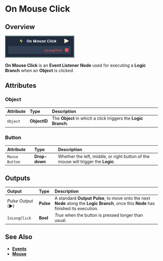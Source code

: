 # On Mouse Click

## Overview

![The On Mouse Click Node.](../../../.gitbook/assets/node-on-mouse-click.png)

**On Mouse Click** is an **Event Listener** **Node** used for executing a **Logic Branch** when an **Object** is _clicked_.

## Attributes

### Object

| Attribute | Type | Description |
| :--- | :--- | :--- |
| `Object` | **ObjectID** | The **Object** in which a click triggers the **Logic Branch**. |

### Button

| Attribute | Type | Description |
| :--- | :--- | :--- |
| `Mouse Button` | **Drop-down** | Whether the left, middle, or right button of the mouse will trigger the **Logic**. |

## Outputs

| Output | Type | Description |
| :--- | :--- | :--- |
| _Pulse Output_ \(►\) | **Pulse** | A standard **Output Pulse**, to move onto the next **Node** along the **Logic Branch**, once this **Node** has finished its execution. |
| `IsLongClick` | **Bool** | _True_ when the button is pressed longer than usual. |

## See Also

* [**Events**](../)
* [**Mouse**](./)

